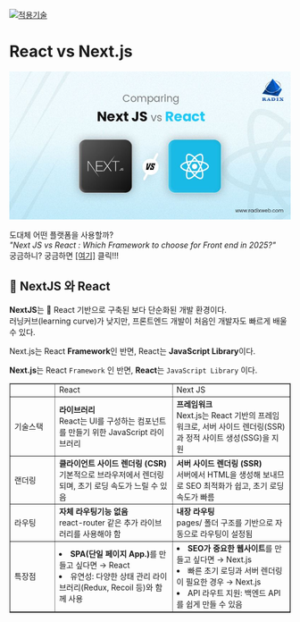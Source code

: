 [main]: https://github.com/JaceKim-TheAL/D2505_Nextjs
[![적용기술](https://skillicons.dev/icons?i=nextjs,ts,react,vercel)][main]

# React vs Next.js

![Next JS vs React](../images/nextjs_vs_react.jpg)

도대체 어떤 플랫폼을 사용할까? <br>
_"Next JS vs React : Which Framework to choose for Front end in 2025?"_  <br/>
궁금하니? 궁금하면 [[여기]](https://radixweb.com/blog/nextjs-vs-react) 클릭!!!


<h2 id="-nextjs-와-react">🤔 NextJS 와 React</h2>

<p><strong>NextJS</strong>는 📌 React 기반으로 구축된 보다 단순화된 개발 환경이다. <br/>
러닝커브(learning curve)가 낮지만, 프론트엔드 개발이 처음인 개발자도 빠르게 배울 수 있다. </p>

<p>Next.js는 React <strong>Framework</strong>인 반면, React는 <strong>JavaScript Library</strong>이다.</p>

**Next.js**는 React `Framework` 인 반면, **React**는 `JavaScript Library` 이다.

<table border="1">
  <tr>
    <td width="16%">    </td>
    <td width="42%"> React   </td>
    <td width="42%"> Next JS </td>
  </tr>
  <tr>
    <td>기술스택</td>
    <td>
        <b>라이브러리</b> <br/> 
        React는 UI를 구성하는 컴포넌트를 만들기 위한 JavaScript 라이브러리
    </td>
    <td>
        <b>프레임워크</b> <br/> 
        Next.js는 React 기반의 프레임워크로, 서버 사이드 렌더링(SSR)과 정적 사이트 생성(SSG)을 지원
    </td>
  </tr>
  <tr>
    <td>랜더링</td>
    <td>
        <b>클라이언트 사이드 렌더링 (CSR)</b> <br/> 
        기본적으로 브라우저에서 렌더링되며, 초기 로딩 속도가 느릴 수 있음
    </td>
    <td>
        <b>서버 사이드 렌더링 (SSR)</b> <br/> 
        서버에서 HTML을 생성해 보내므로 SEO 최적화가 쉽고, 초기 로딩 속도가 빠름
    </td>
  </tr>
  <tr>
    <td>라우팅</td>
    <td>
        <b>자체 라우팅기능 없음</b> <br/> 
        react-router 같은 추가 라이브러리를 사용해야 함
    </td>
    <td>
        <b>내장 라우팅</b> <br/> 
        pages/ 폴더 구조를 기반으로 자동으로 라우팅이 설정됨
    </td>
  </tr>
  <tr>
    <td>특장점</td>
    <td>
        <li> <b>SPA(단일 페이지 App.)</b>를 만들고 싶다면 → React
        <li> 유연성: 다양한 상태 관리 라이브러리(Redux, Recoil 등)와 함께 사용
    </td>
    <td>
        <li> <b>SEO가 중요한 웹사이트</b>를 만들고 싶다면 → Next.js
        <li> 빠른 초기 로딩과 서버 렌더링이 필요한 경우 → Next.js
        <li> API 라우트 지원: 백엔드 API를 쉽게 만들 수 있음
    </td>
  </tr>
</table>